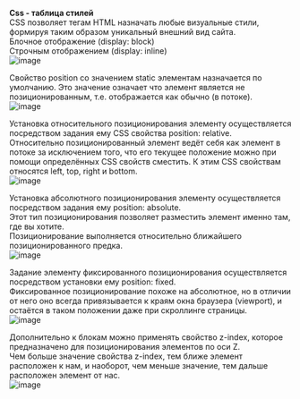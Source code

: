 **Css - таблица стилей**  
CSS позволяет тегам HTML назначать любые визуальные стили, формируя таким образом уникальный внешний вид сайта.  
Блочное отображение (display: block)  
Строчным отображением (display: inline)  
![image](https://github.com/artemyarik/js_specification-practice/assets/86915417/1f79fc7e-1d6f-4f8b-ad11-5ef170f35042)  

Свойство position со значением static элементам назначается по умолчанию. Это значение означает что элемент является не позиционированным, т.е. отображается как обычно (в потоке).  
![image](https://github.com/artemyarik/js_specification-practice/assets/86915417/a26752d5-4852-4dc0-b95f-b02c2c8eaea4)  

Установка относительного позиционирования элементу осуществляется посредством задания ему CSS свойства position: relative.  
Относительно позиционированный элемент ведёт себя как элемент в потоке за исключением того, что его текущее положение можно при помощи определённых CSS свойств сместить. К этим CSS свойствам относятся left, top, right и bottom.  
![image](https://github.com/artemyarik/js_specification-practice/assets/86915417/1bc8be1d-09a9-4f1c-9a12-1df6b7ce8337)  

Установка абсолютного позиционирования элементу осуществляется посредством задания ему position: absolute.  
Этот тип позиционирования позволяет разместить элемент именно там, где вы хотите.  
Позиционирование выполняется относительно ближайшего позиционированного предка.  
![image](https://github.com/artemyarik/js_specification-practice/assets/86915417/1d4b1831-0d77-4824-8736-2833d70c9c75)  

Задание элементу фиксированного позиционирования осуществляется посредством установки ему position: fixed.  
Фиксированное позиционирование похоже на абсолютное, но в отличии от него оно всегда привязывается к краям окна браузера (viewport), и остаётся в таком положении даже при скроллинге страницы.  
![image](https://github.com/artemyarik/js_specification-practice/assets/86915417/95a3fe3b-d840-4a09-a156-524522f6b3ca)  

Дополнительно к блокам можно применять свойство z-index, которое предназначено для позиционирования элементов по оси Z.  
Чем больше значение свойства z-index, тем ближе элемент расположен к нам, и наоборот, чем меньше значение, тем дальше расположен элемент от нас.  
![image](https://github.com/artemyarik/js_specification-practice/assets/86915417/0e43b612-1046-433d-afc1-f243abfddcca)









